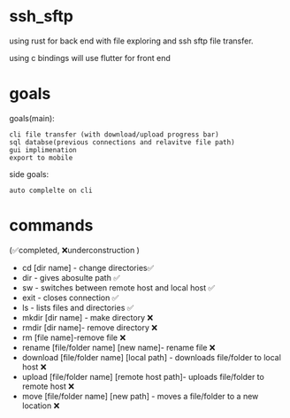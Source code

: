 # ssh_sftp

using rust for back end with file exploring and ssh sftp file transfer.

using c bindings will use flutter for front end 

# goals 
goals(main):

    cli file transfer (with download/upload progress bar)
    sql databse(previous connections and relavitve file path)
    gui implimenation
    export to mobile
side goals:

    auto complelte on cli 
    
# commands 
(✅completed, ❌underconstruction )
- cd [dir name] - change directories✅
- dir - gives abosulte path ✅
- sw - switches between remote host and local host ✅
- exit - closes connection ✅
- ls - lists files and directories ✅
- mkdir [dir name] - make directory ❌
- rmdir [dir name]- remove directory ❌
- rm [file name]-remove file ❌
- rename [file/folder name] [new name]- rename file ❌
- download [file/folder name] [local path] - downloads file/folder to local host ❌
- upload [file/folder name] [remote host path]- uploads file/folder to remote host ❌
- move [file/folder name] [new path] - moves a file/folder to a new location ❌
